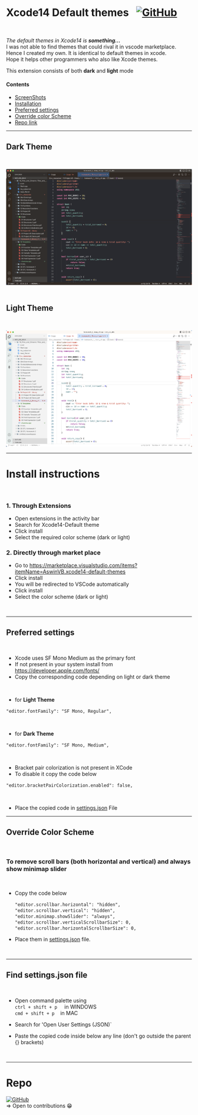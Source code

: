 # **Xcode14 Default themes** &nbsp; [![GitHub](https://img.shields.io/badge/github-%23121011.svg?style=for-the-badge&logo=github&logoColor=white)](https://github.com/vbaswin/Xcode14-VScode-Extension)
<br>

_The default themes in Xcode14 is __something...___  
I was not able to find themes that could rival it in vscode marketplace.  
Hence I created my own. It is identical to default themes in xcode.  
Hope it helps other programmers who also like Xcode themes.    

This extension consists of both **dark** and **light** mode

#### **Contents**

- [ScreenShots](#dark-theme)
- [Installation](#install-instructions)
- [Preferred settings](#preferred-settings)
- [Override color Scheme](#override-color-scheme)
- [Repo link](#repo)

<hr>


## **Dark Theme**
<br>

![Dark theme png](/dark.png)<br>
<br>

## **Light Theme**
<br>


![Light theme png](/light.png)


<hr>

# **Install instructions**
<br>

### **1. Through Extensions**

- Open extensions in the activity bar 
- Search for Xcode14-Default theme
- Click install
- Select the required color scheme (dark or light)

### **2. Directly through market place** 

- Go to https://marketplace.visualstudio.com/items?itemName=AswinVB.xcode14-default-themes
- Click install
- You will be redirected to VSCode automatically
- Click install 
- Select the color scheme (dark or light)


<br>
<hr>

## **Preferred settings**
<br>

- Xcode uses SF Mono Medium as the primary font 
- If not present in your system install from https://developer.apple.com/fonts/
- Copy the corresponding code depending on light or dark theme  
<br>

- for **Light Theme**
```
"editor.fontFamily": "SF Mono, Regular",
``` 
<br>

- for **Dark Theme**
```
"editor.fontFamily": "SF Mono, Medium",
``` 

<br>

- Bracket pair colorization is not present in XCode  
- To disable it copy the code below

```
"editor.bracketPairColorization.enabled": false, 
```
<br>

- Place the copied code in [settings.json](#find-settingsjson-file) File
<hr>


## **Override Color Scheme**
<br>

###  **To remove scroll bars (both horizontal and vertical) and always show minimap slider**
<br>

- Copy the code below

    ```
    "editor.scrollbar.horizontal": "hidden",
    "editor.scrollbar.vertical": "hidden",
    "editor.minimap.showSlider": "always",
    "editor.scrollbar.verticalScrollbarSize": 0,
    "editor.scrollbar.horizontalScrollbarSize": 0,
    ```
- Place them in [settings.json](#find-settingsjson-file) file.

<br>
<hr>

## **Find settings.json file**
<br>

- Open command palette using <br>
    ```ctrl + shift + p``` &nbsp; &nbsp; in WINDOWS<br>
    ```cmd + shift + p```  &nbsp; &nbsp;in MAC
- Search for 'Open User Settings (JSON)`  

- Paste the copied code inside below any line (don't go outside the parent {} brackets)

<br>


<hr>

# Repo

[![GitHub](https://img.shields.io/badge/github-%23121011.svg?style=for-the-badge&logo=github&logoColor=white)](https://github.com/vbaswin/Xcode14-VScode-Extension)
<br>
=> Open to contributions 😁
